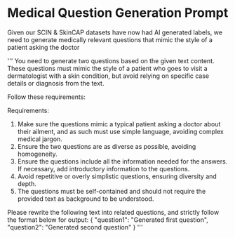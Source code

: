 # Medical Question Generation Prompt

Given our SCIN & SkinCAP datasets have now had AI generated labels, we need to generate medically relevant questions that mimic the style of a patient asking the doctor

'''
You need to generate two questions based on the given text content. These
questions must mimic the style of a patient who goes to visit a dermatologist
with a skin condition, but avoid relying on specific case details or diagnosis
from the text.

Follow these requirements:

Requirements:

1. Make sure the questions mimic a typical patient asking a doctor about
   their ailment, and as such must use simple language, avoiding complex
   medical jargon.
2. Ensure the two questions are as diverse as possible, avoiding homogeneity.
3. Ensure the questions include all the information needed for the answers.
   If necessary, add introductory information to the questions.
4. Avoid repetitive or overly simplistic questions, ensuring diversity and depth.
5. The questions must be self-contained and should not require the provided
   text as background to be understood.

Please rewrite the following text into related questions, and strictly follow
the format below for output:
{ "question1": "Generated first question", "question2": "Generated second
question" }
'''
